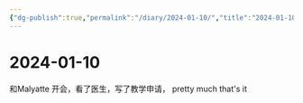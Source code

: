 ```yaml
---
{"dg-publish":true,"permalink":"/diary/2024-01-10/","title":"2024-01-10","tags":["diary"],"created":"2024-01-09T14:49:33.047-05:00","updated":"2024-01-12T23:20:38.786-05:00"}
---
```


# 2024-01-10

和Malyatte 开会，看了医生，写了教学申请， pretty much that's it